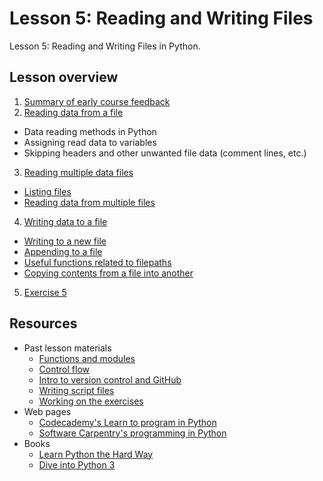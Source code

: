 # Lesson 5: Reading and Writing Files
Lesson 5: Reading and Writing Files in Python. 

## Lesson overview
1. [Summary of early course feedback](Lesson/midterm-feedback.md)
2. [Reading data from a file](Lesson/reading-data-from-file.md)
  - Data reading methods in Python
  - Assigning read data to variables
  - Skipping headers and other unwanted file data (comment lines, etc.)
3. [Reading multiple data files](Lesson/reading-multiple-files.md)
  - [Listing files](Lesson/reading-multiple-files.md#list-files)
  - [Reading data from multiple files](Lesson/reading-multiple-files.md#read-multiple)
4. [Writing data to a file](Lesson/writing-to-file.md)
  - [Writing to a new file](Lesson/writing-to-file.md#Writing-to-a-new-file)
  - [Appending to a file](Lesson/writing-to-file.md#append)
  - [Useful functions related to filepaths](Lesson/writing-to-file.md#useful-functions)
  - [Copying contents from a file into another](Lesson/writing-to-file.md#copying-files)
5. [Exercise 5]()

  
## Resources
- Past lesson materials
  - [Functions and modules](https://github.com/Python-for-geo-people/Functions-and-modules)
  - [Control flow](https://github.com/Python-for-geo-people/Control-flow)
  - [Intro to version control and GitHub](https://github.com/Python-for-geo-people/Diving-into-Python/tree/master/Lesson/intro-to-GitHub.md)
  - [Writing script files](https://github.com/Python-for-geo-people/Diving-into-Python/tree/master/Lesson/writing-scripts.md)
  - [Working on the exercises](https://github.com/Python-for-geo-people/Diving-into-Python/tree/master/Lesson/working-on-assignment.md)
- Web pages
  - [Codecademy's Learn to program in Python](https://www.codecademy.com/learn/python)
  - [Software Carpentry's programming in Python](https://swcarpentry.github.io/python-novice-inflammation/)
- Books
  - [Learn Python the Hard Way](http://learnpythonthehardway.org/book/)
  - [Dive into Python 3](http://www.diveinto.org/python3/)
